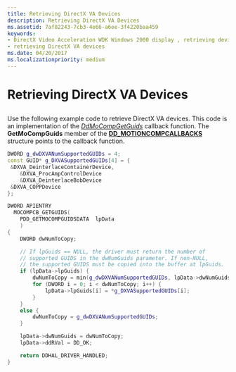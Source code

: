 ```yaml
---
title: Retrieving DirectX VA Devices
description: Retrieving DirectX VA Devices
ms.assetid: 7af82243-7cb3-4e66-a6ee-3f4220baa459
keywords:
- DirectX Video Acceleration WDK Windows 2000 display , retrieving devices
- retrieving DirectX VA devices
ms.date: 04/20/2017
ms.localizationpriority: medium
---
```


# Retrieving DirectX VA Devices


## <span id="ddk_retrieving_directx_va_devices_gg"></span><span id="DDK_RETRIEVING_DIRECTX_VA_DEVICES_GG"></span>


Use the following example code to retrieve DirectX VA devices. This code is an implementation of the [*DdMoCompGetGuids*](https://msdn.microsoft.com/library/windows/hardware/ff550236) callback function. The **GetMoCompGuids** member of the [**DD\_MOTIONCOMPCALLBACKS**](https://msdn.microsoft.com/library/windows/hardware/ff551660) structure points to the callback function.

```cpp
DWORD g_dwDXVANumSupportedGUIDs = 4;
const GUID* g_DXVASupportedGUIDs[4] = {
 &DXVA_DeinterlaceContainerDevice,
    &DXVA_ProcAmpControlDevice
    &DXVA_DeinterlaceBobDevice
 &DXVA_COPPDevice
};

DWORD APIENTRY
  MOCOMPCB_GETGUIDS(
    PDD_GETMOCOMPGUIDSDATA  lpData
    )
{
    DWORD dwNumToCopy;

    // If lpGuids == NULL, the driver must return the number of 
    // supported GUIDS in the dwNumGuids parameter. If non-NULL, 
    // the supported GUIDS must be copied into the buffer at lpGuids.
    if (lpData->lpGuids) {
        dwNumToCopy = min(g_dwDXVANumSupportedGUIDs, lpData->dwNumGuids);
        for (DWORD i = 0; i < dwNumToCopy; i++) {
            lpData->lpGuids[i] = *g_DXVASupportedGUIDs[i];
        }
    }
    else {
        dwNumToCopy = g_dwDXVANumSupportedGUIDs;
    }

    lpData->dwNumGuids = dwNumToCopy;
    lpData->ddRVal = DD_OK;

    return DDHAL_DRIVER_HANDLED;
}
```

 

 





